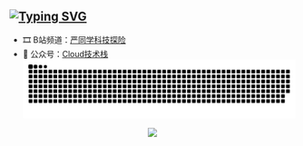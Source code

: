 [![Typing SVG](https://readme-typing-svg.demolab.com?font=Fira+Code&size=50&pause=1000&width=1000&height=100&lines=Hi+there%F0%9F%91%8B%2C+%E6%AC%A2%E8%BF%8E%E6%9D%A5%E5%88%B0%E6%88%91%E7%9A%84%E4%B8%BB%E9%A1%B5(%E2%80%BE%E2%97%A1%E2%97%9D))](https://git.io/typing-svg)
---
- 🎞 B站频道：[严同学科技探险](https://space.bilibili.com/242066560)
- 📝 公众号：[Cloud技术栈](https://mp.weixin.qq.com/mp/profile_ext?action=home&__biz=MzAwODg0MDQ3OA==#wechat_redirect)
![](https://raw.githubusercontent.com/iCloudBot/iCloudBot/output/github-contribution-grid-snake-dark.svg)

<p align="center">
  <a href="https://skillicons.dev">
    <img src="https://skillicons.dev/icons?i=linux,windows,kubernetes,docker,py,jenkins,git,prometheus,stackoverflow,vscode,nginx,mysql,aws,azure,cloudflare" />
  </a>
</p>
